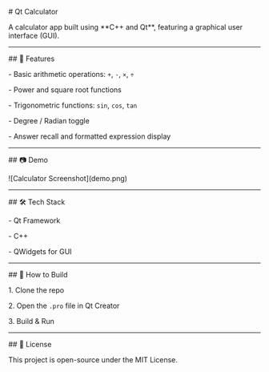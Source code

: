 \# Qt Calculator



A calculator app built using \*\*C++ and Qt\*\*, featuring a graphical user interface (GUI).



---



\## 🧮 Features



\- Basic arithmetic operations: `+`, `-`, `×`, `÷`

\- Power and square root functions

\- Trigonometric functions: `sin`, `cos`, `tan`

\- Degree / Radian toggle

\- Answer recall and formatted expression display



---



\## 📷 Demo



!\[Calculator Screenshot](demo.png)



---



\## 🛠️ Tech Stack



\- Qt Framework

\- C++

\- QWidgets for GUI



---



\## 📁 How to Build



1\. Clone the repo

2\. Open the `.pro` file in Qt Creator

3\. Build \& Run



---



\## 📜 License



This project is open-source under the MIT License.



